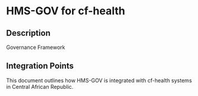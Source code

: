 # HMS-GOV for cf-health

## Description

Governance Framework

## Integration Points

This document outlines how HMS-GOV is integrated with cf-health systems in Central African Republic.
